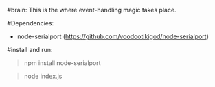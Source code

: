 #brain:
This is the where event-handling magic takes place.

#Dependencies:
- node-serialport (https://github.com/voodootikigod/node-serialport)

#install and run:
> npm install node-serialport

> node index.js
